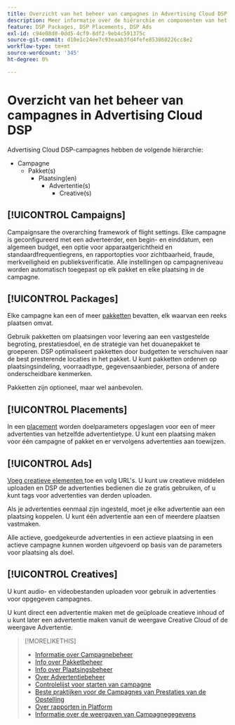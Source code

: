 ```yaml
---
title: Overzicht van het beheer van campagnes in Advertising Cloud DSP
description: Meer informatie over de hiërarchie en componenten van het campagnebeheer.
feature: DSP Packages, DSP Placements, DSP Ads
exl-id: c94e08d0-0dd5-4cf9-8df2-9eb4c591375c
source-git-commit: d10e1c24ee7c93eaab3fd4fefe853860226cc8e2
workflow-type: tm+mt
source-wordcount: '345'
ht-degree: 0%

---
```


# Overzicht van het beheer van campagnes in Advertising Cloud DSP

Advertising Cloud DSP-campagnes hebben de volgende hiërarchie:

* Campagne
   * Pakket(s)
      * Plaatsing(en)
         * Advertentie(s)
            * Creative(s)

<!-- Add "Feature: DSP Creatives" once we have other topics on creatives; get Bob to update the feature list. -->
<!-- Do clients think in terms of insertion orders? If yes, then work in the following info.:
In Advertising Cloud DSP, an insertion order is represented as a campaign, and line items are represented as packages. Each package will include placements, which can use different strategies and tactics to deliver the line item requirements.
-->

## [!UICONTROL Campaigns]

[](/help/dsp/campaign-management/campaigns/campaign-about.md) Campaignsare the overarching framework of flight settings. Elke campagne is geconfigureerd met een adverteerder, een begin- en einddatum, een algemeen budget, een optie voor apparaatgerichtheid en standaardfrequentiegrens, en rapportopties voor zichtbaarheid, fraude, merkveiligheid en publieksverificatie. Alle instellingen op campagneniveau worden automatisch toegepast op elk pakket en elke plaatsing in de campagne.

## [!UICONTROL Packages]

Elke campagne kan een of meer [pakketten](/help/dsp/campaign-management/packages/package-about.md) bevatten, elk waarvan een reeks plaatsen omvat.

Gebruik pakketten om plaatsingen voor levering aan een vastgestelde begroting, prestatiesdoel, en de strategie van het douanepakket te groeperen. DSP optimaliseert pakketten door budgetten te verschuiven naar de best presterende locaties in het pakket. U kunt pakketten ordenen op plaatsingsindeling, voorraadtype, gegevensaanbieder, persona of andere onderscheidbare kenmerken.

Pakketten zijn optioneel, maar wel aanbevolen.

## [!UICONTROL Placements]

In een [placement](/help/dsp/campaign-management/placements/placement-about.md) worden doelparameters opgeslagen voor een of meer advertenties van hetzelfde advertentietype. U kunt een plaatsing maken voor één campagne of pakket en er vervolgens advertenties aan toewijzen.

## [!UICONTROL Ads]

[Voeg creatieve elementen ](/help/dsp/campaign-management/ads/ad-about.md) toe en volg URL&#39;s. U kunt uw creatieve middelen uploaden en DSP de advertenties bedienen die ze gratis gebruiken, of u kunt tags voor advertenties van derden uploaden.

Als je advertenties eenmaal zijn ingesteld, moet je elke advertentie aan een plaatsing koppelen. U kunt één advertentie aan een of meerdere plaatsen vastmaken.

Alle actieve, goedgekeurde advertenties in een actieve plaatsing in een actieve campagne kunnen worden uitgevoerd op basis van de parameters voor plaatsing als doel.

## [!UICONTROL Creatives]

U kunt audio- en videobestanden uploaden voor gebruik in advertenties voor opgegeven campagnes.
<!-- add link to [About Creative Management](/help/dsp/campaign-management/creatives/creative-about.md) when it's available-->

U kunt direct een advertentie maken met de geüploade creatieve inhoud of u kunt later een advertentie maken vanuit de weergave Creative Cloud of de weergave Advertentie.

>[!MORELIKETHIS]
>
>* [Informatie over Campagnebeheer](/help/dsp/campaign-management/campaigns/campaign-about.md)
>* [Info over Pakketbeheer](/help/dsp/campaign-management/packages/package-about.md)
>* [Info over Plaatsingsbeheer](/help/dsp/campaign-management/placements/placement-about.md)
>* [Over Advertentiebeheer](/help/dsp/campaign-management/ads/ad-about.md)
>* [Controlelijst voor starten van campagne](/help/dsp/campaign-management/campaign-launch-checklist.md)
>* [Beste praktijken voor de Campagnes van Prestaties van de Opstelling](/help/dsp/optimization/campaign-best-practices-performance.md)
>* [Over rapporten in Platform](/help/dsp/campaign-management/reports/campaign-reports-about.md)
>* [Informatie over de weergaven van Campagnegegevens](/help/dsp/campaign-management/reports/campaign-data-views-about.md)

